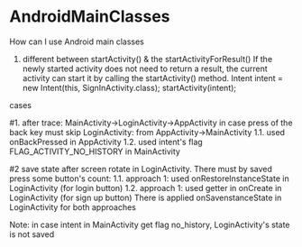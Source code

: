 # AndroidMainClasses
How can I use Android main classes

1. different between startActivity() & the startActivityForResult()
If the newly started activity does not need to return a result, the current activity can start it by calling the startActivity() method.
    Intent intent = new Intent(this, SignInActivity.class);
    startActivity(intent);


cases

#1. after trace: MainActivity->LoginActivity->AppActivity
 in case press of the back key must skip LoginActivity: from AppActivity->MainActivity
 1.1. used onBackPressed in AppActivity
 1.2. used intent's flag FLAG_ACTIVITY_NO_HISTORY in MainActivity

#2 save state after screen rotate in  LoginActivity. There must by saved press some button's count:
1.1. approach 1: used onRestoreInstanceState in LoginActivity (for login button)
1.2. approach 1: used getter in onCreate in LoginActivity (for sign up button)
There is applied onSavenstanceState in LoginActivity for both approaches

Note: in case intent in MainActivity get flag no_history, LoginActivity's state is not saved
